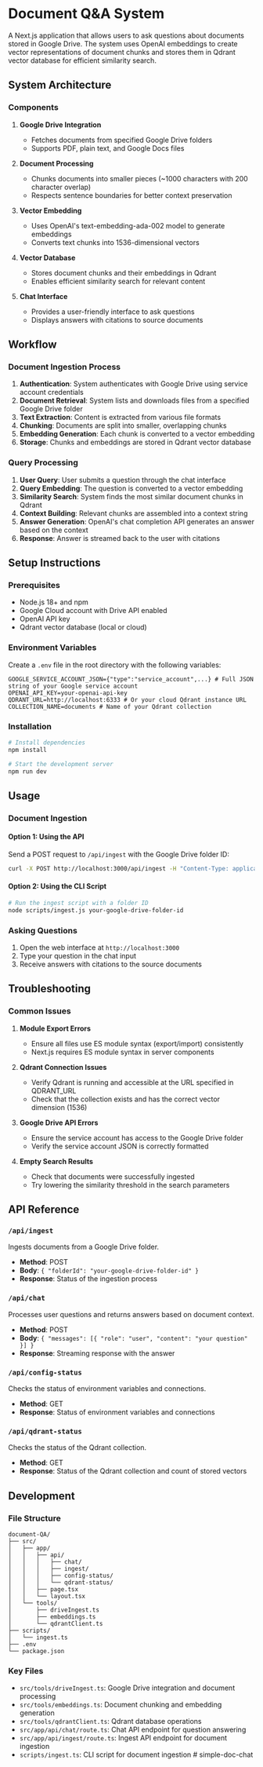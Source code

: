 # Document Q&A System

A Next.js application that allows users to ask questions about documents stored in Google Drive. The system uses OpenAI embeddings to create vector representations of document chunks and stores them in Qdrant vector database for efficient similarity search.

## System Architecture

### Components

1. **Google Drive Integration**
   - Fetches documents from specified Google Drive folders
   - Supports PDF, plain text, and Google Docs files

2. **Document Processing**
   - Chunks documents into smaller pieces (~1000 characters with 200 character overlap)
   - Respects sentence boundaries for better context preservation

3. **Vector Embedding**
   - Uses OpenAI's text-embedding-ada-002 model to generate embeddings
   - Converts text chunks into 1536-dimensional vectors

4. **Vector Database**
   - Stores document chunks and their embeddings in Qdrant
   - Enables efficient similarity search for relevant content

5. **Chat Interface**
   - Provides a user-friendly interface to ask questions
   - Displays answers with citations to source documents

## Workflow

### Document Ingestion Process

1. **Authentication**: System authenticates with Google Drive using service account credentials
2. **Document Retrieval**: System lists and downloads files from a specified Google Drive folder
3. **Text Extraction**: Content is extracted from various file formats
4. **Chunking**: Documents are split into smaller, overlapping chunks
5. **Embedding Generation**: Each chunk is converted to a vector embedding
6. **Storage**: Chunks and embeddings are stored in Qdrant vector database

### Query Processing

1. **User Query**: User submits a question through the chat interface
2. **Query Embedding**: The question is converted to a vector embedding
3. **Similarity Search**: System finds the most similar document chunks in Qdrant
4. **Context Building**: Relevant chunks are assembled into a context string
5. **Answer Generation**: OpenAI's chat completion API generates an answer based on the context
6. **Response**: Answer is streamed back to the user with citations

## Setup Instructions

### Prerequisites

- Node.js 18+ and npm
- Google Cloud account with Drive API enabled
- OpenAI API key
- Qdrant vector database (local or cloud)

### Environment Variables

Create a `.env` file in the root directory with the following variables:

```
GOOGLE_SERVICE_ACCOUNT_JSON={"type":"service_account",...} # Full JSON string of your Google service account
OPENAI_API_KEY=your-openai-api-key
QDRANT_URL=http://localhost:6333 # Or your cloud Qdrant instance URL
COLLECTION_NAME=documents # Name of your Qdrant collection
```

### Installation

```bash
# Install dependencies
npm install

# Start the development server
npm run dev
```

## Usage

### Document Ingestion

#### Option 1: Using the API

Send a POST request to `/api/ingest` with the Google Drive folder ID:

```bash
curl -X POST http://localhost:3000/api/ingest -H "Content-Type: application/json" -d '{"folderId": "your-google-drive-folder-id"}'
```

#### Option 2: Using the CLI Script

```bash
# Run the ingest script with a folder ID
node scripts/ingest.js your-google-drive-folder-id
```

### Asking Questions

1. Open the web interface at `http://localhost:3000`
2. Type your question in the chat input
3. Receive answers with citations to the source documents

## Troubleshooting

### Common Issues

1. **Module Export Errors**
   - Ensure all files use ES module syntax (export/import) consistently
   - Next.js requires ES module syntax in server components

2. **Qdrant Connection Issues**
   - Verify Qdrant is running and accessible at the URL specified in QDRANT_URL
   - Check that the collection exists and has the correct vector dimension (1536)

3. **Google Drive API Errors**
   - Ensure the service account has access to the Google Drive folder
   - Verify the service account JSON is correctly formatted

4. **Empty Search Results**
   - Check that documents were successfully ingested
   - Try lowering the similarity threshold in the search parameters

## API Reference

### `/api/ingest`

Ingests documents from a Google Drive folder.

- **Method**: POST
- **Body**: `{ "folderId": "your-google-drive-folder-id" }`
- **Response**: Status of the ingestion process

### `/api/chat`

Processes user questions and returns answers based on document context.

- **Method**: POST
- **Body**: `{ "messages": [{ "role": "user", "content": "your question" }] }`
- **Response**: Streaming response with the answer

### `/api/config-status`

Checks the status of environment variables and connections.

- **Method**: GET
- **Response**: Status of environment variables and connections

### `/api/qdrant-status`

Checks the status of the Qdrant collection.

- **Method**: GET
- **Response**: Status of the Qdrant collection and count of stored vectors

## Development

### File Structure

```
document-QA/
├── src/
│   ├── app/
│   │   ├── api/
│   │   │   ├── chat/
│   │   │   ├── ingest/
│   │   │   ├── config-status/
│   │   │   └── qdrant-status/
│   │   ├── page.tsx
│   │   └── layout.tsx
│   └── tools/
│       ├── driveIngest.ts
│       ├── embeddings.ts
│       └── qdrantClient.ts
├── scripts/
│   └── ingest.ts
├── .env
└── package.json
```

### Key Files

- `src/tools/driveIngest.ts`: Google Drive integration and document processing
- `src/tools/embeddings.ts`: Document chunking and embedding generation
- `src/tools/qdrantClient.ts`: Qdrant database operations
- `src/app/api/chat/route.ts`: Chat API endpoint for question answering
- `src/app/api/ingest/route.ts`: Ingest API endpoint for document ingestion
- `scripts/ingest.ts`: CLI script for document ingestion
#   s i m p l e - d o c - c h a t  
 